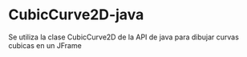 # CubicCurve2D-java
Se utiliza la clase CubicCurve2D de la API de java para dibujar curvas cubicas en un JFrame

